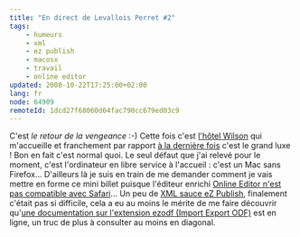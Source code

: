 ```yaml
---
title: "En direct de Levallois Perret #2"
tags:
    - humeurs
    - xml
    - ez publish
    - macosx
    - travail
    - online editor
updated: 2008-10-22T17:25:00+02:00
lang: fr
node: 64909
remoteId: 1dcd27f68060d64fac790cc679ed03c9
---
```


C'est *le retour de la vengeance* :-) Cette fois c'est [l'hôtel Wilson](http://www.hotelwilson.com/) qui m'accueille et franchement par rapport [à la dernière fois](/post/en-direct-de-levallois-perret) c'est le grand luxe ! Bon en fait c'est normal quoi. Le seul défaut que j'ai relevé pour le moment, c'est l'ordinateur en libre service à l'accueil : c'est un Mac sans Firefox... D'ailleurs là je suis en train de me demander comment je vais mettre en forme ce mini billet puisque l'éditeur enrichi [Online Editor n'est pas compatible avec Safari](http://ez.no/doc/extensions/online_editor/4_x/requirements)... Un peu de [XML sauce eZ Publish](http://ez.no/doc/ez_publish/technical_manual/3_8/reference/datatypes/xml_block), finalement c'était pas si difficile, cela a eu au moins le mérite de me faire découvrir qu'[une documentation sur l'extension ezodf (Import Export ODF)](http://ez.no/doc/extensions/odf_import_export) est en ligne, un truc de plus à consulter au moins en diagonal.

